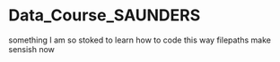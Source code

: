 # Data_Course_SAUNDERS
something
I am so stoked to learn how to code this way
filepaths make sensish now
